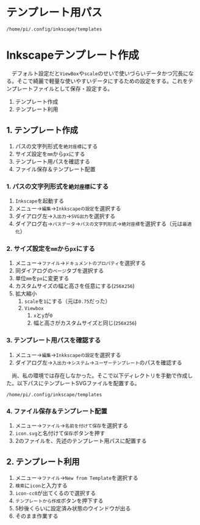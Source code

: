 # テンプレート用パス

```
/home/pi/.config/inkscape/templates
```

# Inkscapeテンプレート作成

　デフォルト設定だと`ViewBox`や`scale`のせいで使いづらいデータかつ冗長になる。そこで綺麗で軽量な使いやすいデータにするための設定をする。これをテンプレートファイルとして保存・設定する。

[InkscapeによるWeb素材として使いやすいSVGの作り方]:https://zenn.dev/azulitenet/articles/optimizing_svg_path_by_inkscape

1. テンプレート作成
2. テンプレート利用

## 1. テンプレート作成

1. パスの文字列形式を`絶対座標`にする
2. サイズ設定を`mm`から`px`にする
3. テンプレート用パスを確認する
4. ファイル保存＆テンプレート配置

### 1. パスの文字列形式を`絶対座標`にする

1. `Inkscape`を起動する
2. メニュー→`編集`→`Inkkscapeの設定`を選択する
3. ダイアログ左→`入出力`→`SVG出力`を選択する
4. ダイアログ右→`パスデータ`→`パスの文字列形式`→`絶対座標`を選択する（元は`最適化`）

### 2. サイズ設定を`mm`から`px`にする

1. メニュー→`ファイル`→`ドキュメントのプロパティ`を選択する
2. 同ダイアログの`ページ`タブを選択する
3. 単位`mm`を`px`に変更する
4. カスタムサイズの幅と高さを任意にする(`256`x`256`)
5. 拡大縮小
    1. `scale`を`1`にする（元は`0.75`だった）
    2. `Viewbox`
        1. `x`と`y`が`0`
        2. 幅と高さがカスタムサイズと同じ(`256`x`256`)

### 3. テンプレート用パスを確認する

1. メニュー→`編集`→`Inkkscapeの設定`を選択する
2. ダイアログ左→`入出力`→`システム`→`ユーザーテンプレート`のパスを確認する

　尚、私の環境では存在しなかった。そこで以下ディレクトリを手動で作成した。以下パスにテンプレートSVGファイルを配置する。

```
/home/pi/.config/inkscape/templates
```

### 4. ファイル保存＆テンプレート配置

1. メニュー→`ファイル`→`名前を付けて保存`を選択する
2. `icon.svg`と名付けて`保存`ボタンを押す
3. 2のファイルを、先述のテンプレート用パスに配置する

## 2. テンプレート利用

1. メニュー→`ファイル`→`New from Template`を選択する
2. `検索`に`icon`と入力する
3. `icon-cc0`が出てくるので選択する
4. `テンプレートから作成`ボタンを押下する
5. 5秒後くらいに設定済み状態のウインドウが出る
6. そのまま作業する

